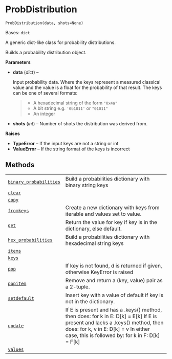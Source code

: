 # ProbDistribution

<span id="undefined" />

`ProbDistribution(data, shots=None)`

Bases: `dict`

A generic dict-like class for probability distributions.

Builds a probability distribution object.

**Parameters**

*   **data** (*dict*) –

    Input probability data. Where the keys represent a measured classical value and the value is a float for the probability of that result. The keys can be one of several formats:

    > *   A hexadecimal string of the form `"0x4a"`
    > *   A bit string e.g. `'0b1011'` or `"01011"`
    > *   An integer

*   **shots** (*int*) – Number of shots the distribution was derived from.

**Raises**

*   **TypeError** – If the input keys are not a string or int
*   **ValueError** – If the string format of the keys is incorrect

## Methods

|                                                                                                                                                                                         |                                                                                                                                                                                                                               |
| --------------------------------------------------------------------------------------------------------------------------------------------------------------------------------------- | ----------------------------------------------------------------------------------------------------------------------------------------------------------------------------------------------------------------------------- |
| [`binary_probabilities`](qiskit.result.ProbDistribution.binary_probabilities#qiskit.result.ProbDistribution.binary_probabilities "qiskit.result.ProbDistribution.binary_probabilities") | Build a probabilities dictionary with binary string keys                                                                                                                                                                      |
| [`clear`](qiskit.result.ProbDistribution.clear#qiskit.result.ProbDistribution.clear "qiskit.result.ProbDistribution.clear")                                                             |                                                                                                                                                                                                                               |
| [`copy`](qiskit.result.ProbDistribution.copy#qiskit.result.ProbDistribution.copy "qiskit.result.ProbDistribution.copy")                                                                 |                                                                                                                                                                                                                               |
| [`fromkeys`](qiskit.result.ProbDistribution.fromkeys#qiskit.result.ProbDistribution.fromkeys "qiskit.result.ProbDistribution.fromkeys")                                                 | Create a new dictionary with keys from iterable and values set to value.                                                                                                                                                      |
| [`get`](qiskit.result.ProbDistribution.get#qiskit.result.ProbDistribution.get "qiskit.result.ProbDistribution.get")                                                                     | Return the value for key if key is in the dictionary, else default.                                                                                                                                                           |
| [`hex_probabilities`](qiskit.result.ProbDistribution.hex_probabilities#qiskit.result.ProbDistribution.hex_probabilities "qiskit.result.ProbDistribution.hex_probabilities")             | Build a probabilities dictionary with hexadecimal string keys                                                                                                                                                                 |
| [`items`](qiskit.result.ProbDistribution.items#qiskit.result.ProbDistribution.items "qiskit.result.ProbDistribution.items")                                                             |                                                                                                                                                                                                                               |
| [`keys`](qiskit.result.ProbDistribution.keys#qiskit.result.ProbDistribution.keys "qiskit.result.ProbDistribution.keys")                                                                 |                                                                                                                                                                                                                               |
| [`pop`](qiskit.result.ProbDistribution.pop#qiskit.result.ProbDistribution.pop "qiskit.result.ProbDistribution.pop")                                                                     | If key is not found, d is returned if given, otherwise KeyError is raised                                                                                                                                                     |
| [`popitem`](qiskit.result.ProbDistribution.popitem#qiskit.result.ProbDistribution.popitem "qiskit.result.ProbDistribution.popitem")                                                     | Remove and return a (key, value) pair as a 2-tuple.                                                                                                                                                                           |
| [`setdefault`](qiskit.result.ProbDistribution.setdefault#qiskit.result.ProbDistribution.setdefault "qiskit.result.ProbDistribution.setdefault")                                         | Insert key with a value of default if key is not in the dictionary.                                                                                                                                                           |
| [`update`](qiskit.result.ProbDistribution.update#qiskit.result.ProbDistribution.update "qiskit.result.ProbDistribution.update")                                                         | If E is present and has a .keys() method, then does: for k in E: D\[k] = E\[k] If E is present and lacks a .keys() method, then does: for k, v in E: D\[k] = v In either case, this is followed by: for k in F: D\[k] = F\[k] |
| [`values`](qiskit.result.ProbDistribution.values#qiskit.result.ProbDistribution.values "qiskit.result.ProbDistribution.values")                                                         |                                                                                                                                                                                                                               |

